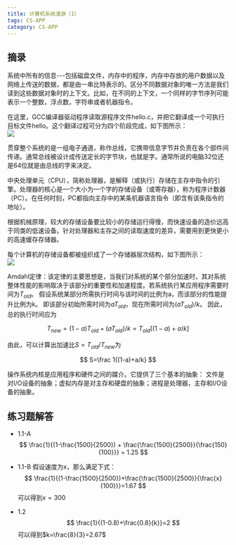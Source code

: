 ```yaml
---
title: 计算机系统漫游（1）
tags: CS-APP
category: CS-APP
---
```


## 摘录

系统中所有的信息---包括磁盘文件，内存中的程序，内存中存放的用户数据以及网络上传送的数据，都是由一串比特表示的。区分不同数据对象的唯一方法是我们读到这些数据对象时的上下文。比如，在不同的上下文，一个同样的字节序列可能表示一个整数，浮点数，字符串或者机器指令。

在这里，GCC编译器驱动程序读取源程序文件hello.c，并把它翻译成一个可执行目标文件hello。这个翻译过程可分为四个阶段完成，如下图所示：<br/>![]({{site_url}}/assets/blog/csapp/ch1/1-3.png)
<!--more-->

贯穿整个系统的是一组电子通道，称作总线，它携带信息字节并负责在各个部件间传递。通常总线被设计成传送定长的字节块，也就是字。通常所说的电脑32位还是64位就是由总线的字来决定。

中央处理单元（CPU），简称处理器，是解释（或执行）存储在主存中指令的引擎。处理器的核心是一个大小为一个字的存储设备（或寄存器），称为程序计数器（PC）。在任何时刻，PC都指向主存中的某条机器语言指令（即含有该条指令的地址）。

根据机械原理，较大的存储设备要比较小的存储运行得慢，而快速设备的造价远高于同类的低速设备。针对处理器和主存之间的读取速度的差异，需要用到更快更小的高速缓存存储器。

每个计算机的存储设备都被组织成了一个存储器层次结构，如下图所示：<br/>![]({{site_url}}/assets/blog/csapp/ch1/1-9.png)

Amdahl定律：该定律的主要思想是，当我们对系统的某个部分加速时，其对系统整体性能的影响取决于该部分的重要性和加速程度。若系统执行某应用程序需要时间为$T_{old}$。 假设系统某部分所需执行时间与该时间的比例为a，而该部分的性能提升比例为k。 即该部分初始所需时间为$aT_{old}$，现在所需时间为$(aT_{old})/k$。 因此，总的执行时间应为

$$
    T_{new}=(1-a)T_{old}+(aT_{old})/k=T_{old}[(1-a)+a/k]
$$

由此，可以计算出加速比$S=T_{old}/T_{new}$为

$$
    S=\frac 1{(1-a)+a/k}
$$

操作系统内核是应用程序和硬件之间的媒介。它提供了三个基本的抽象： 文件是对I/O设备的抽象；虚拟内存是对主存和硬盘的抽象；进程是处理器，主存和I/O设备的抽象。

## 练习题解答

* 1.1-A 
$$
    \frac{1}{(1-\frac{1500}{2500}) + \frac{\frac{1500}{2500}}{\frac{150}{100}}} = 1.25
$$

* 1.1-B 假设速度为x，那么满足下式：
$$
    \frac{1}{(1-\frac{1500}{2500})+\frac{\frac{1500}{2500}}{\frac{x}{100}}}=1.67
$$
可以得到$x=300$

* 1.2 
$$
    \frac{1}{(1-0.8)+\frac{0.8}{k}}=2
$$
可以得到$k=\frac{8}{3}=2.67$

     
